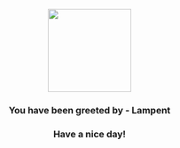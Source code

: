 <p align="center">
            <img src="https://raw.githubusercontent.com/PokeAPI/sprites/master/sprites/pokemon/608.png" width="150" height="150">
          </p>
          <h3 align="center">You have been greeted by - <b>Lampent</b></h3>
          <h3 align="center">Have a nice day!</h3>
        